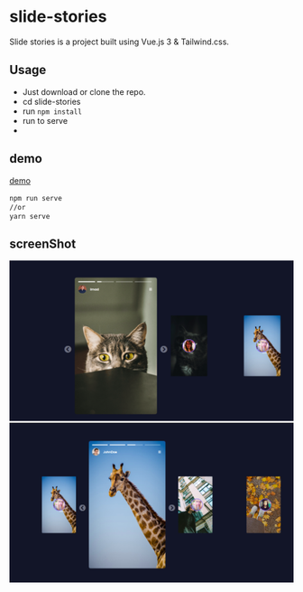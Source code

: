 # slide-stories

Slide stories is a project built using Vue.js 3 & Tailwind.css.

## Usage

- Just download or clone the repo.
- cd slide-stories
- run `npm install`
- run to serve
- 
## demo
[demo](https://slidestorie.netlify.app/)

```
npm run serve
//or
yarn serve
```

## screenShot

![Screenshot - Story](/screenshots/1.png)
![Screenshot - Story](/screenshots/2.png)
